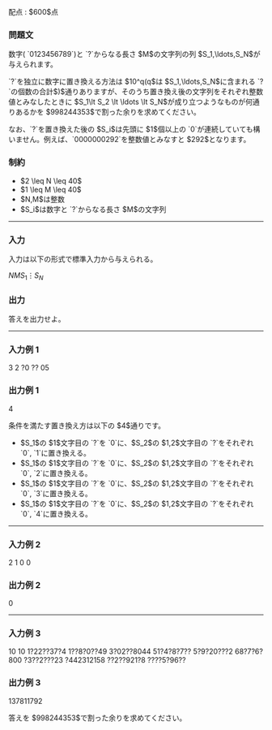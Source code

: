 
<div>

<span>

<span>

<p>
配点 : $600$点
</p>

<div>

<section>

### **問題文**

<p>
数字( `0123456789`)と `?`からなる長さ $M$の文字列の列 $S_1,\ldots,S_N$が与えられます。  
</p>

<p>
`?`を独立に数字に置き換える方法は $10^q(q$は $S_1,\ldots,S_N$に含まれる `?`の個数の合計$)$通りありますが、そのうち置き換え後の文字列をそれぞれ整数値とみなしたときに $S_1\lt S_2 \lt \ldots \lt S_N$が成り立つようなものが何通りあるかを $998244353$で割った余りを求めてください。  
</p>

<p>
なお、`?`を置き換えた後の $S_i$は先頭に $1$個以上の `0`が連続していても構いません。例えば、`0000000292`を整数値とみなすと $292$となります。
</p>

</section>

</div>

<div>

<section>

### **制約**

<ul>

<li>
$2 \leq N \leq 40$
</li>

<li>
$1 \leq M \leq 40$
</li>

<li>
$N,M$は整数
</li>

<li>
$S_i$は数字と `?`からなる長さ $M$の文字列
</li>

</ul>

</section>

</div>

---

<div>

<div>

<section>

### **入力**

<p>
入力は以下の形式で標準入力から与えられる。
</p>

<div>

$N$$M$$S_1$$\vdots$$S_N$
</div>

</section>

</div>

<div>

<section>

### **出力**

<p>
答えを出力せよ。
</p>

</section>

</div>

</div>

---

<div>

<section>

### **入力例 1**

<div>

3 2
?0
??
05

</div>

</section>

</div>

<div>

<section>

### **出力例 1**

<div>

4

</div>

<p>
条件を満たす置き換え方は以下の $4$通りです。
</p>

<ul>

<li>
$S_1$の $1$文字目の `?`を `0`に、$S_2$の $1,2$文字目の `?`をそれぞれ `0`, `1`に置き換える。
</li>

<li>
$S_1$の $1$文字目の `?`を `0`に、$S_2$の $1,2$文字目の `?`をそれぞれ `0`, `2`に置き換える。
</li>

<li>
$S_1$の $1$文字目の `?`を `0`に、$S_2$の $1,2$文字目の `?`をそれぞれ `0`, `3`に置き換える。
</li>

<li>
$S_1$の $1$文字目の `?`を `0`に、$S_2$の $1,2$文字目の `?`をそれぞれ `0`, `4`に置き換える。
</li>

</ul>

</section>

</div>

---

<div>

<section>

### **入力例 2**

<div>

2 1
0
0

</div>

</section>

</div>

<div>

<section>

### **出力例 2**

<div>

0

</div>

</section>

</div>

---

<div>

<section>

### **入力例 3**

<div>

10 10
1?22??37?4
1??8?0??49
3?02??8044
51?4?8?7??
5?9?20???2
68?7?6?800
?3??2???23
?442312158
??2??921?8
????5?96??

</div>

</section>

</div>

<div>

<section>

### **出力例 3**

<div>

137811792

</div>

<p>
答えを $998244353$で割った余りを求めてください。
</p>

</section>

</div>

</span>

</span>

</div>
